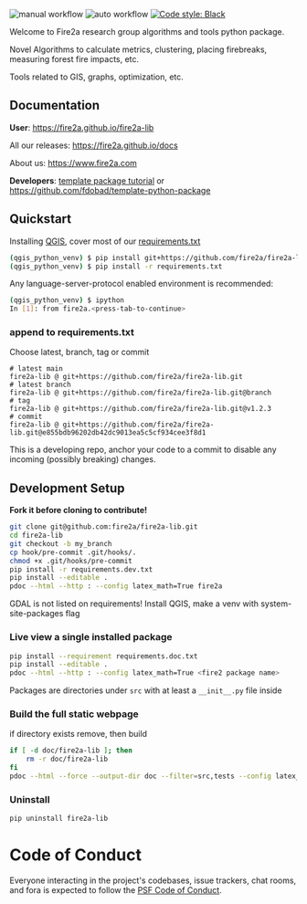 ![manual workflow](https://github.com/fire2a/fire2a-lib/actions/workflows/manual.yml/badge.svg)
![auto workflow](https://github.com/fire2a/fire2a-lib/actions/workflows/auto.yml/badge.svg)
<a href=https://github.com/psf/black>![Code style: Black](https://img.shields.io/badge/code%20style-black-000000.svg)</a>

Welcome to Fire2a research group algorithms and tools python package.

Novel Algorithms to calculate metrics, clustering, placing firebreaks, measuring forest fire impacts, etc.

Tools related to GIS, graphs, optimization, etc.

## Documentation

__User__: https://fire2a.github.io/fire2a-lib

All our releases: https://fire2a.github.io/docs

About us: https://www.fire2a.com

__Developers__: [template package tutorial](development_tutorial.md) or https://github.com/fdobad/template-python-package

## Quickstart
Installing [QGIS](https://qgis.org), cover most of our [requirements.txt](https://raw.githubusercontent.com/fire2a/fire2a-lib/main/requirements.txt)
```bash
(qgis_python_venv) $ pip install git+https://github.com/fire2a/fire2a-lib.git
(qgis_python_venv) $ pip install -r requirements.txt
```
Any language-server-protocol enabled environment is recommended:
```bash
(qgis_python_venv) $ ipython
In [1]: from fire2a.<press-tab-to-continue>
```
### append to requirements.txt
Choose latest, branch, tag or commit
```
# latest main
fire2a-lib @ git+https://github.com/fire2a/fire2a-lib.git
# latest branch
fire2a-lib @ git+https://github.com/fire2a/fire2a-lib.git@branch
# tag
fire2a-lib @ git+https://github.com/fire2a/fire2a-lib.git@v1.2.3
# commit
fire2a-lib @ git+https://github.com/fire2a/fire2a-lib.git@e855bdb96202db42dc9013ea5c5cf934cee3f8d1
```
This is a developing repo, anchor your code to a commit to disable any incoming (possibly breaking) changes.

## Development Setup
__Fork it before cloning to contribute!__
```bash
git clone git@github.com:fire2a/fire2a-lib.git
cd fire2a-lib
git checkout -b my_branch
cp hook/pre-commit .git/hooks/.
chmod +x .git/hooks/pre-commit
pip install -r requirements.dev.txt
pip install --editable .
pdoc --html --http : --config latex_math=True fire2a  
```
GDAL is not listed on requirements! 
Install QGIS, make a venv with system-site-packages flag

### Live view a single installed package
```bash
pip install --requirement requirements.doc.txt
pip install --editable .
pdoc --html --http : --config latex_math=True <fire2 package name>
```
Packages are directories under `src` with at least a `__init__.py` file inside

### Build the full static webpage
if directory exists remove, then build
```bash
if [ -d doc/fire2a-lib ]; then
    rm -r doc/fire2a-lib
fi
pdoc --html --force --output-dir doc --filter=src,tests --config latex_math=True .
```

### Uninstall
```bash
pip uninstall fire2a-lib
```

# Code of Conduct

Everyone interacting in the project's codebases, issue trackers,
chat rooms, and fora is expected to follow the
[PSF Code of Conduct](https://www.python.org/psf/conduct/).

